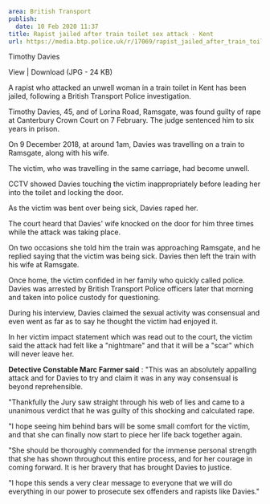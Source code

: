 ```yaml
area: British Transport
publish:
  date: 10 Feb 2020 11:37
title: Rapist jailed after train toilet sex attack - Kent
url: https://media.btp.police.uk/r/17069/rapist_jailed_after_train_toilet_sex_attack_-_ken
```

Timothy Davies

View | Download (JPG - 24 KB)

A rapist who attacked an unwell woman in a train toilet in Kent has been jailed, following a British Transport Police investigation.

Timothy Davies, 45, and of Lorina Road, Ramsgate, was found guilty of rape at Canterbury Crown Court on 7 February. The judge sentenced him to six years in prison.

On 9 December 2018, at around 1am, Davies was travelling on a train to Ramsgate, along with his wife.

The victim, who was travelling in the same carriage, had become unwell.

CCTV showed Davies touching the victim inappropriately before leading her into the toilet and locking the door.

As the victim was bent over being sick, Davies raped her.

The court heard that Davies' wife knocked on the door for him three times while the attack was taking place.

On two occasions she told him the train was approaching Ramsgate, and he replied saying that the victim was being sick. Davies then left the train with his wife at Ramsgate.

Once home, the victim confided in her family who quickly called police. Davies was arrested by British Transport Police officers later that morning and taken into police custody for questioning.

During his interview, Davies claimed the sexual activity was consensual and even went as far as to say he thought the victim had enjoyed it.

In her victim impact statement which was read out to the court, the victim said the attack had felt like a "nightmare" and that it will be a "scar" which will never leave her.

**Detective Constable Marc Farmer said** : "This was an absolutely appalling attack and for Davies to try and claim it was in any way consensual is beyond reprehensible.

"Thankfully the Jury saw straight through his web of lies and came to a unanimous verdict that he was guilty of this shocking and calculated rape.

"I hope seeing him behind bars will be some small comfort for the victim, and that she can finally now start to piece her life back together again.

"She should be thoroughly commended for the immense personal strength that she has shown throughout this entire process, and for her courage in coming forward. It is her bravery that has brought Davies to justice.

"I hope this sends a very clear message to everyone that we will do everything in our power to prosecute sex offenders and rapists like Davies."
